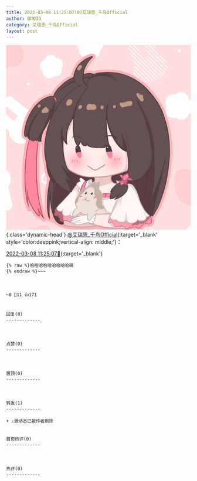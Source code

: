 ```yaml
---
title: 2022-03-08 11:25:07(0)艾瑞思_千鸟Official
author: 御坂IO
category: 艾瑞思_千鸟Official
layout: post
---
```


![img](/images/7e08840c56f251de28bdf766b647bd5fe9a5d50a.jpg){:class='dynamic-head'}
[@艾瑞思_千鸟Official](https://space.bilibili.com/1090010845/dynamic){:target='_blank' style='color:deeppink;vertical-align: middle;'}：

[2022-03-08 11:25:07🔗](https://t.bilibili.com/635103286666461204){:target='_blank'}

~~~
{% raw %}哈哈哈哈哈哈哈哈哈嗝
{% endraw %}~~~



↪️0 💬11 👍171


回复(0)
-------------



点赞(0)
-------------



置顶(0)
-------------



转发(1)
-------------

+ ⚠源动态已被作者删除


首页热评(0)
-------------



热评(0)
-------------



